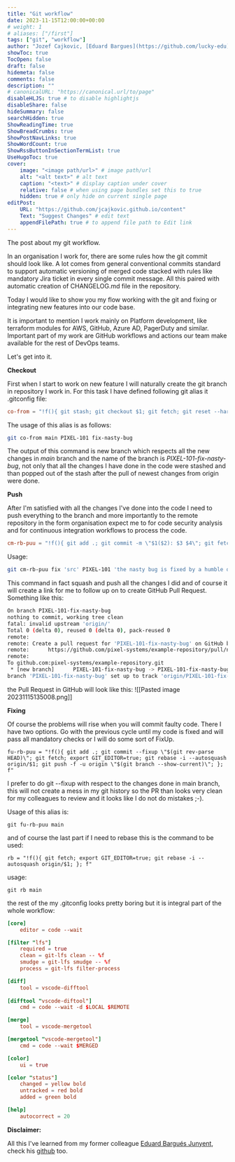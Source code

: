 ```yaml
---
title: "Git workflow"
date: 2023-11-15T12:00:00+00:00
# weight: 1
# aliases: ["/first"]
tags: ["git", "workflow"]
author: "Jozef Cajkovic, [Eduard Bargues](https://github.com/lucky-edu)"
showToc: true
TocOpen: false
draft: false
hidemeta: false
comments: false
description: ""
# canonicalURL: "https://canonical.url/to/page"
disableHLJS: true # to disable highlightjs
disableShare: false
hideSummary: false
searchHidden: true
ShowReadingTime: true
ShowBreadCrumbs: true
ShowPostNavLinks: true
ShowWordCount: true
ShowRssButtonInSectionTermList: true
UseHugoToc: true
cover:
    image: "<image path/url>" # image path/url
    alt: "<alt text>" # alt text
    caption: "<text>" # display caption under cover
    relative: false # when using page bundles set this to true
    hidden: true # only hide on current single page
editPost:
    URL: "https://github.com/jcajkovic.github.io/content"
    Text: "Suggest Changes" # edit text
    appendFilePath: true # to append file path to Edit link
---
```



The post about my git workflow.

In an organisation I work for, there are some rules how the git commit should look like. A lot comes from general conventional commits standard to support automatic versioning of merged code stacked with rules like mandatory Jira ticket in every single commit message. All this paired with automatic creation of CHANGELOG.md file in the repository.

Today I would like to show you my flow working with the git and fixing or integrating new features into our code base.

It is important to mention I work mainly on Platform development, like terraform modules for AWS, GitHub, Azure AD, PagerDuty and similar. Important part of my work are GitHub workflows and actions our team make available for the rest of DevOps teams.

Let's get into it.

**Checkout**

First when I start to work on new feature I will naturally create the git branch in repository I work in. For this task I have defined following git alias it .gitconfig file:

```toml
co-from = "!f(){ git stash; git checkout $1; git fetch; git reset --hard origin/$1; git checkout -b $2-$3; git stash pop; }; f"
```

The usage of this alias is as follows:

```bash
git co-from main PIXEL-101 fix-nasty-bug
```

The output of this command is new branch which respects all the new changes in *main* branch and the name of the branch is *PIXEL-101-fix-nasty-bug*, not only that all the changes I have done in the code were stashed and than popped out of the stash after the pull of newest changes from origin were done.

**Push**

After I'm satisfied with all the changes I've done into the code I need to push everything to the branch and more importantly to the remote repository in the form organisation expect me to for code security analysis and for continuous integration workflows to process the code.

```toml
cm-rb-puu = "!f(){ git add .; git commit -m \"$1($2): $3 $4\"; git fetch; export GIT_EDITOR=true; git rebase -i --autosquash origin/$5; git push -f -u origin \"$(git branch --show-current)\"; }; f"
```

Usage:

```bash
git cm-rb-puu fix 'src' PIXEL-101 'the nasty bug is fixed by a humble developer with help of github copilot'
```

This command in fact squash and push all the changes I did and of course it will create a link for me to follow up on to create GitHub Pull Request. Something like this:

```bash
On branch PIXEL-101-fix-nasty-bug
nothing to commit, working tree clean
fatal: invalid upstream 'origin/'
Total 0 (delta 0), reused 0 (delta 0), pack-reused 0
remote:
remote: Create a pull request for 'PIXEL-101-fix-nasty-bug' on GitHub by visiting:
remote:      https://github.com/pixel-systems/example-repository/pull/new/PIXEL-101-fix-nasty-bug
remote:
To github.com:pixel-systems/example-repository.git
 * [new branch]      PIXEL-101-fix-nasty-bug -> PIXEL-101-fix-nasty-bug
branch 'PIXEL-101-fix-nasty-bug' set up to track 'origin/PIXEL-101-fix-nasty-bug'.
```

the Pull Request in GitHub will look like this:
![[Pasted image 20231115135008.png]]

**Fixing**

Of course the problems will rise when you will commit faulty code. There I have two options. Go with the previous cycle until my code is fixed and will pass all mandatory checks or I will do some sort of FixUp.

```
fu-rb-puu = "!f(){ git add .; git commit --fixup \"$(git rev-parse HEAD)\"; git fetch; export GIT_EDITOR=true; git rebase -i --autosquash origin/$1; git push -f -u origin \"$(git branch --show-current)\"; }; f"
```

I prefer to do git --fixup with respect to the changes done in main branch, this will not create a mess in my git history so the PR than looks very clean for my colleagues to review and it looks like I do not do mistakes ;-). 

Usage of this alias is:

```
git fu-rb-puu main
```

and of course the last part if I need to rebase this is the command to be used:

```
rb = "!f(){ git fetch; export GIT_EDITOR=true; git rebase -i --autosquash origin/$1; }; f"
```

usage:

```
git rb main
```

the rest of the my .gitconfig looks pretty boring but it is integral part of the whole workflow:

```toml
[core]
	editor = code --wait

[filter "lfs"]
	required = true
	clean = git-lfs clean -- %f
	smudge = git-lfs smudge -- %f
	process = git-lfs filter-process

[diff]
	tool = vscode-difftool
	
[difftool "vscode-diftool"]
	cmd = code --wait -d $LOCAL $REMOTE

[merge]
	tool = vscode-mergetool

[mergetool "vscode-mergetool"]
	cmd = code --wait $MERGED

[color]
	ui = true

[color "status"]
	changed = yellow bold
	untracked = red bold
	added = green bold

[help]
	autocorrect = 20
```
**Disclaimer:**

All this I've learned from my former colleague [Eduard Bargués Junyent](https://www.linkedin.com/in/eduardbargues), check his [github](https://github.com/lucky-edu) too.
